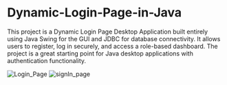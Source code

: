 # Dynamic-Login-Page-in-Java
This project is a Dynamic Login Page Desktop Application built entirely using Java Swing for the GUI and JDBC for database connectivity. It allows users to register, log in securely, and access a role-based dashboard. The project is a great starting point for Java desktop applications with authentication functionality.

![Login_Page](https://github.com/user-attachments/assets/99ca18e2-a71a-47f2-b8a7-863a97bb3d54)
![signIn_page](https://github.com/user-attachments/assets/94ba8ea0-dcfa-4769-876d-a38e740f6fea)
